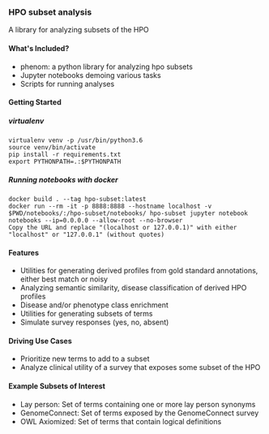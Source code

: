 ### HPO subset analysis
A library for analyzing subsets of the HPO


#### What's Included?
- phenom: a python library for analyzing hpo subsets
- Jupyter notebooks demoing various tasks
- Scripts for running analyses

#### Getting Started

##### virtualenv

    virtualenv venv -p /usr/bin/python3.6
    source venv/bin/activate
    pip install -r requirements.txt
    export PYTHONPATH=.:$PYTHONPATH

##### Running notebooks with docker

    docker build . --tag hpo-subset:latest
    docker run --rm -it -p 8888:8888 --hostname localhost -v $PWD/notebooks/:/hpo-subset/notebooks/ hpo-subset jupyter notebook notebooks --ip=0.0.0.0 --allow-root --no-browser
    Copy the URL and replace "(localhost or 127.0.0.1)" with either "localhost" or "127.0.0.1" (without quotes)


#### Features
- Utilities for generating derived profiles from gold standard annotations, either best match or noisy
- Analyzing semantic similarity, disease classification of derived HPO profiles
- Disease and/or phenotype class enrichment
- Utilities for generating subsets of terms
- Simulate survey responses (yes, no, absent)

#### Driving Use Cases
- Prioritize new terms to add to a subset
- Analyze clinical utility of a survey that exposes some subset of the HPO

#### Example Subsets of Interest
- Lay person: Set of terms containing one or more lay person synonyms
- GenomeConnect: Set of terms exposed by the GenomeConnect survey
- OWL Axiomized: Set of terms that contain logical definitions
